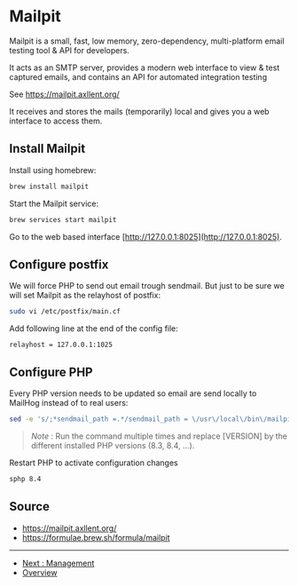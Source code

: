 # Mailpit

Mailpit is a small, fast, low memory, zero-dependency, multi-platform email
testing tool & API for developers.

It acts as an SMTP server, provides a modern web interface to view & test
captured emails, and contains an API for automated integration testing

See https://mailpit.axllent.org/

It receives and stores the mails (temporarily) local and gives you a web 
interface to access them.

## Install Mailpit

Install using homebrew:

```bash
brew install mailpit
```

Start the Mailpit service:

```bash
brew services start mailpit
```

Go to the web based interface [http://127.0.0.1:8025](http://127.0.0.1:8025).

## Configure postfix

We will force PHP to send out email trough sendmail. But just to be sure we 
will set Mailpit as the relayhost of postfix:

```bash
sudo vi /etc/postfix/main.cf
```

Add following line at the end of the config file:

```text
relayhost = 127.0.0.1:1025
```

## Configure PHP

Every PHP version needs to be updated so email are send locally to MailHog 
instead of to real users:

```bash
sed -e 's/;*sendmail_path =.*/sendmail_path = \/usr\/local\/bin\/mailpit sendmail test@test/' -i.bak $(brew --prefix)/etc/php/[VERSION]/php.ini
```

> *Note* : Run the command multiple times and replace [VERSION] by the different
> installed PHP versions (8.3, 8.4, ...).

Restart PHP to activate configuration changes

```bash
sphp 8.4
```

## Source 

* https://mailpit.axllent.org/
* https://formulae.brew.sh/formula/mailpit

---

* [Next : Management](./Management.md)
* [Overview](../README.md)

